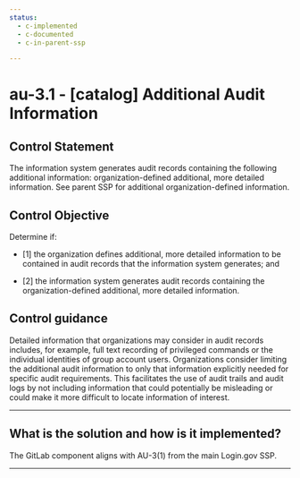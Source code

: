 ```yaml
---
status:
  - c-implemented
  - c-documented
  - c-in-parent-ssp

---
```


# au-3.1 - \[catalog\] Additional Audit Information

## Control Statement

The information system generates audit records containing the following additional information: organization-defined additional, more detailed information.  See parent SSP for additional organization-defined information.

## Control Objective

Determine if:

- \[1\] the organization defines additional, more detailed information to be contained in audit records that the information system generates; and

- \[2\] the information system generates audit records containing the organization-defined additional, more detailed information.

## Control guidance

Detailed information that organizations may consider in audit records includes, for example, full text recording of privileged commands or the individual identities of group account users. Organizations consider limiting the additional audit information to only that information explicitly needed for specific audit requirements. This facilitates the use of audit trails and audit logs by not including information that could potentially be misleading or could make it more difficult to locate information of interest.

______________________________________________________________________

## What is the solution and how is it implemented?

The GitLab component aligns with AU-3(1) from the main Login.gov SSP.

______________________________________________________________________
